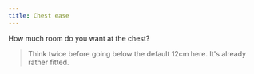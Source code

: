```yaml
---
title: Chest ease
---
```


How much room do you want at the chest?

> Think twice before going below the default 12cm here. It's already rather fitted.